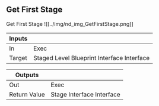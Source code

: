 ## Get First Stage
Get First Stage
![[../img/nd_img_GetFirstStage.png]]

|Inputs||
|--|--|
| In | Exec |
| Target | Staged Level Blueprint Interface Interface |

|Outputs||
|--|--|
| Out | Exec |
| Return Value | Stage Interface Interface |
